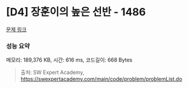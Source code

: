 # [D4] 장훈이의 높은 선반 - 1486 

[문제 링크](https://swexpertacademy.com/main/code/problem/problemDetail.do?contestProbId=AV2b7Yf6ABcBBASw) 

### 성능 요약

메모리: 189,376 KB, 시간: 616 ms, 코드길이: 668 Bytes



> 출처: SW Expert Academy, https://swexpertacademy.com/main/code/problem/problemList.do
